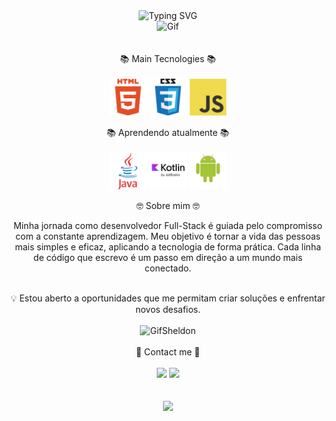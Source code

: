 <div align="center">
  <img src="https://readme-typing-svg.demolab.com?    font=Fira+Code&size=30&pause=1000&center=true&width=600&lines=Hello%2C+I'm+Lucas+Navarro;%3C+Full-Stack+developer+%2F%3E" alt="Typing SVG" /> <br/>
 <img src="https://github-production-user-asset-6210df.s3.amazonaws.com/118318155/284230245-3cd8d013-4190-46ac-a0cf-763e1ba24f96.gif" widht="200" height="200" alt="Gif">
</div> <br/><br/>

<div align="center">
📚 Main Tecnologies 📚
</div>
<div style="display: inline_block" align="center"><br>
    <img align="center" alt="HTML5" height="60" width="60" src="https://github.com/devicons/devicon/blob/master/icons/html5/html5-plain-wordmark.svg"/> 
   <img align="center" alt="CSS3" height="60" width="60" src="https://github.com/devicons/devicon/blob/master/icons/css3/css3-original-wordmark.svg">
     <img align="center" alt="JavaScript" height="60" width="60" src="https://github.com/devicons/devicon/blob/master/icons/javascript/javascript-original.svg">
</div>
<br/>
<div align="center"> 📚 Aprendendo atualmente 📚</div> <br/>

<div align="center">
<img align="center" alt="Java" height="60" widht="60" src="https://github.com/devicons/devicon/blob/master/icons/java/java-original-wordmark.svg">
<img align="center" alt="Kotlin" height="60" widht="60" src="https://github.com/devicons/devicon/blob/master/icons/kotlin/kotlin-original-wordmark.svg">
<img align="center" alt="Kotlin" height="60" widht="60" src="https://github.com/devicons/devicon/blob/master/icons/android/android-original-wordmark.svg">
</div>

<br>

<div align="center">
🤓 Sobre mim 🤓 <br/>
  
Minha jornada como desenvolvedor Full-Stack é guiada pelo compromisso com a constante aprendizagem. Meu objetivo é tornar a vida das pessoas mais simples e eficaz, aplicando a tecnologia de forma prática. Cada linha de código que escrevo é um passo em direção a um mundo mais conectado.
</div><br/>

<div align="center">
💡 Estou aberto a oportunidades que me permitam criar soluções e enfrentar novos desafios.
</div><br/>

<div align="center">
  <img src="https://github.com/LucasFnavarro/LucasFnavarro/assets/118318155/c79018f6-30a6-418a-9083-3a47789d3e74" widht="200" height="200" alt="GifSheldon">
</div> <br/>
                                                                               
</div><!--- DIV PRINCIPAL CONTAINER---->

<div align="center">
🎯 Contact me 🎯
</div> <br/>

<div align="center"> 
   <a href="https://www.linkedin.com/in/lucas-scquiavon-359718248/" target="_blank"><img src="https://img.shields.io/badge/-LinkedIn-%230077B5?style=for-the-badge&logo=linkedin&logoColor=white" target="_blank"></a> 
     <a href = "mailto:navarrolucas0009@gmail.com"><img src="https://img.shields.io/badge/-Gmail-%23333?style=for-the-badge&logo=gmail&logoColor=white" target="_blank"></a>
</div> <br/><br/>
<div align="center">
<img src="https://github.com/LucasFnavarro/LucasFnavarro/assets/118318155/ab6ed59f-cadb-4171-b3b9-11cf20e2a31b" height="200" widht="200" />
</div>
